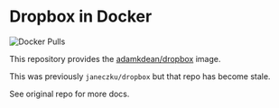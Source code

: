 # Dropbox in Docker

![Docker Pulls](https://img.shields.io/docker/pulls/adamkdean/dropbox.svg?maxAge=2592000)

This repository provides the [adamkdean/dropbox](https://registry.hub.docker.com/u/adamkdean/dropbox/) image.

This was previously `janeczku/dropbox` but that repo has become stale.

See original repo for more docs.

